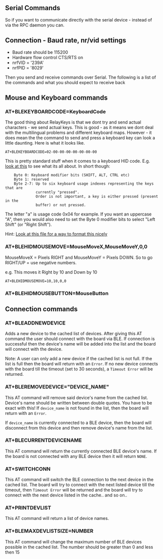 ## Serial Commands

So if you want to communicate directly with the serial device - instead of via the RPC daemon you can. 

## Connection - Baud rate, nr/vid settings

* Baud rate should be 115200 
* Hardware flow control CTS/RTS on
* nrfVID = '239A'
* nrfPID = '8029'

Then you send and receive commands over Serial. The following is a list of the commands and what you should expect to receive back 


## Mouse and Keyboard commands 

### AT+BLEKEYBOARDCODE=KeyboardCode

The good thing about RelayKeys is that we dont try and send actual characters - we send actual keys. This is good - as it means we dont deal with the multilingual problems and different keyboard maps. However - it does mean the the command to send and press a keyboard key can look a little daunting. Here is what it looks like. 

``AT+BLEKEYBOARDCODE=02-00-00-00-00-00-00-00``

This is pretty standard stuff when it comes to a keyboard HID code. E.g. [look at this](https://www.usb.org/sites/default/files/documents/hut1_12v2.pdf) to see what its all about. In short though: 

        Byte 0: Keyboard modifier bits (SHIFT, ALT, CTRL etc)
        Byte 1: reserved
        Byte 2-7: Up to six keyboard usage indexes representing the keys that are 
                  currently "pressed". 
                  Order is not important, a key is either pressed (present in the 
                  buffer) or not pressed.

The letter "a" is usage code 0x04 for example. If you want an uppercase "A", then you would also need to set the Byte 0 modifier bits to select "Left Shift" (or "Right Shift").

Hint: [Look at this file for a way to format this nicely](https://github.com/AceCentre/RelayKeys/blob/69fffd89cf5ace9ee74ed6bc4fe958bff4fb3db2/blehid.py#L222)


### AT+BLEHIDMOUSEMOVE=MouseMoveX,MouseMoveY,0,0

MouseMoveX = Pixels RIGHT and MouseMoveY = Pixels DOWN. So to go RIGHT/UP = use negative numbers. 

e.g. This moves it Right by 10 and Down by 10

``AT+BLEHIDMOUSEMOVE=10,10,0,0``


### AT+BLEHIDMOUSEBUTTON=MouseButton


## Connection commands

### AT+BLEADDNEWDEVICE


Adds a new device to the cached list of devices.  After giving this AT command the user should connect with the board via BLE. If connection is successful then the device's name will be added into the list and the board will connect with the device.

Note: A user can only add a new device if the cached list is not full. If the list is full then the board will return with an `Error`. If no new device connects with the board till the timeout (set to 30 seconds), a `Timeout Error` will be returned.

### AT+BLEREMOVEDEVICE="DEVICE_NAME"

This AT command will remove said device's name from the cached list. Device's name should be written between double quotes. You have to be exact with this!  If `device_name` is not found in the list, then the board will return with an `Error`.

If `device_name` is currently connected to a BLE device, then the board will disconnect from this device and then remove device's name from the list.

### AT+BLECURRENTDEVICENAME

This AT command will return the currently connected BLE device's name. If the board is not connected with any BLE device then it will return `NONE`.

### AT+SWITCHCONN

This AT command will switch the  BLE connection to the next device in the cached list.
The board will try to connect with the next listed device till the timeout, then `Timeout Error` will be returned and the board will try to connect with the next  device listed in the cache.. and so on.. 

### AT+PRINTDEVLIST

This AT command will return a list of device names.

### AT+BLEMAXDEVLISTSIZE=NUMBER

This AT command will change the maximum number of BLE devices possible in the cached list.
The number should be greater than 0 and less then 15

